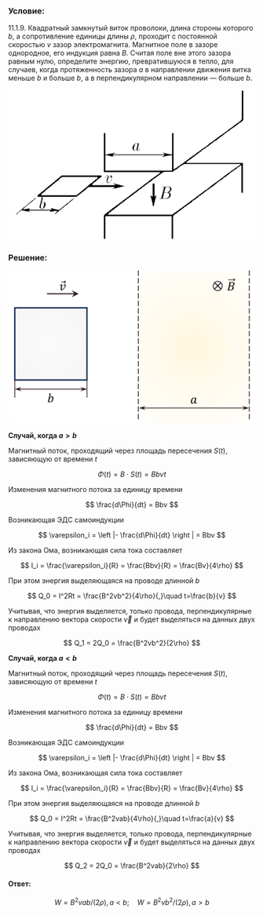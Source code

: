 ###  Условие:

$11.1.9.$ Квадратный замкнутый виток проволоки, длина стороны которого $b$, а сопротивление единицы длины $\rho$, проходит с постоянной скоростью $v$ зазор электромагнита. Магнитное поле в зазоре однородное, его индукция равна $B$. Считая поле вне этого зазора равным нулю, определите энергию, превратившуюся в тепло, для случаев, когда протяженность зазора $a$ в направлении движения витка меньше $b$ и больше $b$, а в перпендикулярном направлении — больше $b$.

![К задаче $11.1.9$|613x374, 35%](../../img/11.1.9/11.1.9.png)

###  Решение:

![Квадратный виток проволоки движущийся через магнитное поле $ \vec{B} $|1651x1019, 50%](../../img/11.1.9/Picture3.svg)

__Случай, когда $a>b$__

Магнитный поток, проходящий через площадь пересечения $S(t)$, зависяющую от времени $t$

$$
\Phi(t) = B \cdot S(t) = Bbvt
$$

Изменения магнитного потока за единицу времени

$$
\frac{d\Phi}{dt} = Bbv
$$

Возникающая ЭДС самоиндукции

$$
\varepsilon_i = \left |- \frac{d\Phi}{dt} \right | = Bbv
$$

Из закона Ома, возникающая сила тока составляет

$$
I_i =  \frac{\varepsilon_i}{R} = \frac{Bbv}{R} = \frac{Bv}{4\rho}
$$

При этом энергия выделяющаяся на проводе длинной $b$

$$
Q_0 = I^2Rt = \frac{B^2vb^2}{4\rho}{,}\quad t=\frac{b}{v}
$$

Учитывая, что энергия выделяется, только провода, перпендикулярные к направлению вектора скорости $\vec{v}$ и будет выделяться на данных двух проводах

$$
Q_1 = 2Q_0 = \frac{B^2vb^2}{2\rho}
$$

__Случай, когда $a<b$__

Магнитный поток, проходящий через площадь пересечения $S(t)$, зависяющую от времени $t$

$$
\Phi(t) = B \cdot S(t) = Bbvt
$$

Изменения магнитного потока за единицу времени

$$
\frac{d\Phi}{dt} = Bbv
$$

Возникающая ЭДС самоиндукции

$$
\varepsilon_i = \left |- \frac{d\Phi}{dt} \right | = Bbv
$$

Из закона Ома, возникающая сила тока составляет

$$
I_i =  \frac{\varepsilon_i}{R} = \frac{Bbv}{R} = \frac{Bv}{4\rho}
$$

При этом энергия выделяющаяся на проводе длинной $b$

$$
Q_0 = I^2Rt = \frac{B^2vab}{4\rho}{,}\quad t=\frac{a}{v}
$$

Учитывая, что энергия выделяется, только провода, перпендикулярные к направлению вектора скорости $\vec{v}$ и будет выделяться на данных двух проводах

$$
Q_2 = 2Q_0 = \frac{B^2vab}{2\rho}
$$

#### Ответ:

$$
W=B^{2}vab/(2\rho),a<b;\quad W=B^{2}vb^{2}/(2\rho),a>b
$$